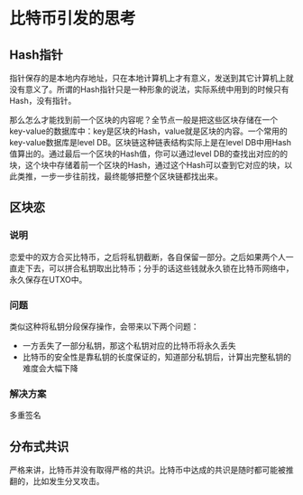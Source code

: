 # 比特币引发的思考  

## Hash指针  

指针保存的是本地内存地址，只在本地计算机上才有意义，发送到其它计算机上就没有意义了。所谓的Hash指针只是一种形象的说法，实际系统中用到的时候只有Hash，没有指针。  

那么怎么才能找到前一个区块的内容呢？全节点一般是把这些区块存储在一个key-value的数据库中：key是区块的Hash，value就是区块的内容。一个常用的key-value数据库是level DB。区块链这种链表结构实际上是在level DB中用Hash值算出的。通过最后一个区块的Hash值，你可以通过level DB的查找出对应的的块，这个块中存储着前一个区块的Hash，通过这个Hash可以查到它对应的块，以此类推，一步一步往前找，最终能够把整个区块链都找出来。  

## 区块恋  

### 说明  

恋爱中的双方合买比特币，之后将私钥截断，各自保留一部分。之后如果两个人一直走下去，可以拼合私钥取出比特币；分手的话这些钱就永久锁在比特币网络中，永久保存在UTXO中。  

### 问题  

类似这种将私钥分段保存操作，会带来以下两个问题：  

- 一方丢失了一部分私钥，那这个私钥对应的比特币将永久丢失
- 比特币的安全性是靠私钥的长度保证的，知道部分私钥后，计算出完整私钥的难度会大幅下降

### 解决方案  

多重签名

## 分布式共识  

严格来讲，比特币并没有取得严格的共识。比特币中达成的共识是随时都可能被推翻的，比如发生分叉攻击。  